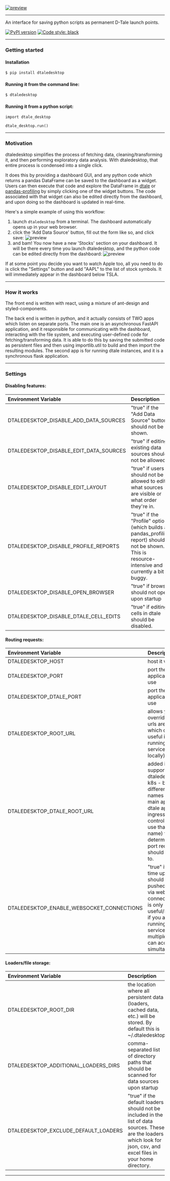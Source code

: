 [![preview](https://raw.githubusercontent.com/phillipdupuis/dtale-desktop-media/master/images/light_mode_screenshot.png)](https://github.com/phillipdupuis/dtale-desktop)

---
An interface for saving python scripts as permanent D-Tale launch points.

[![PyPI version](https://badge.fury.io/py/dtaledesktop.svg)](https://badge.fury.io/py/dtaledesktop)
[![Code style: black](https://img.shields.io/badge/code%20style-black-000000.svg)](https://github.com/psf/black)

---
### Getting started

#### Installation
```bash
$ pip install dtaledesktop
```

#### Running it from the command line:
```bash
$ dtaledesktop
```

#### Running it from a python script:
```
import dtale_desktop

dtale_desktop.run()
```

---
### Motivation

dtaledesktop simplifies the process of fetching data, cleaning/transforming it, and then performing exploratory data analysis. With dtaledesktop, that entire process is condensed into a single click.

It does this by providing a dashboard GUI, and any python code which returns a pandas DataFrame can be saved to the dashboard as a widget. Users can then execute that code and explore the DataFrame in [dtale](https://github.com/man-group/dtale) or [pandas-profiling](https://github.com/pandas-profiling/pandas-profiling) by simply clicking one of the widget buttons. The code associated with that widget can also be edited directly from the dashboard, and upon doing so the dashboard is updated in real-time.

Here's a simple example of using this workflow:
1. launch `dtaledesktop` from a terminal. The dashboard automatically opens up in your web browser.
2. click the 'Add Data Source' button, fill out the form like so, and click save:
![preview](https://raw.githubusercontent.com/phillipdupuis/dtale-desktop-media/master/images/walkthrough_step_1_add_source.png)
3. and bam! You now have a new 'Stocks' section on your dashboard. It will be there every time you launch dtaledesktop, and the python code can be edited directly from the dashboard:
![preview](https://raw.githubusercontent.com/phillipdupuis/dtale-desktop-media/master/images/walkthrough_step_2_view_section.png)

If at some point you decide you want to watch Apple too, all you need to do is click the "Settings" button and add "AAPL" to the list of stock symbols. It will immediately appear in the dashboard below TSLA.

---
### How it works

The front end is written with react, using a mixture of ant-design and styled-components.

The back end is written in python, and it actually consists of TWO apps which listen on separate ports. The main one is an asynchronous FastAPI application, and it responsible for communicating with the dashboard, interacting with the file system, and executing user-defined code for fetching/transforming data. It is able to do this by saving the submitted code as persistent files and then using importlib.util to build and then import the resulting modules. The second app is for running dtale instances, and it is a synchronous flask application.

---
### Settings

#### Disabling features:
|Environment Variable|Description|
|:----------|:-----------|
|DTALEDESKTOP_DISABLE_ADD_DATA_SOURCES|"true" if the "Add Data Source" button should not be shown.|
|DTALEDESKTOP_DISABLE_EDIT_DATA_SOURCES|"true" if editing existing data sources should not be allowed.|
|DTALEDESKTOP_DISABLE_EDIT_LAYOUT|"true" if users should not be allowed to edit what sources are visible or what order they're in.|
|DTALEDESKTOP_DISABLE_PROFILE_REPORTS|"true" if the "Profile" option (which builds a pandas_profiling report) should not be shown. This is resource-intensive and currently a bit buggy.|
|DTALEDESKTOP_DISABLE_OPEN_BROWSER|"true" if browser should not open upon startup|
|DTALEDESKTOP_DISABLE_DTALE_CELL_EDITS|"true" if editing cells in dtale should be disabled.|

#### Routing requests:
|Environment Variable|Description|
|:----------|:-----------|
|DTALEDESKTOP_HOST|host it will run on|
|DTALEDESKTOP_PORT|port the main application will use|
|DTALEDESKTOP_DTALE_PORT|port the dtale application will use|
|DTALEDESKTOP_ROOT_URL|allows you to override how urls are built, which can be useful if you're running it as a service (ie not locally)|
|DTALEDESKTOP_DTALE_ROOT_URL|added in order to support running dtaledesktop in k8s - by using different domain names for the main app and the dtale app, the ingress controller can use that (domain name) to determine which port requests should be sent to.|
|DTALEDESKTOP_ENABLE_WEBSOCKET_CONNECTIONS|"true" if real-time updates should be pushed to clients via websocket connection. This is only useful/necessary if you are running it as a service and multiple users can access it simultaneously.|

#### Loaders/file storage:
|Environment Variable|Description|
|:----------|:-----------|
|DTALEDESKTOP_ROOT_DIR|the location where all persistent data (loaders, cached data, etc.) will be stored. By default this is ~/.dtaledesktop|
|DTALEDESKTOP_ADDITIONAL_LOADERS_DIRS|comma-separated list of directory paths that should be scanned for data sources upon startup|
|DTALEDESKTOP_EXCLUDE_DEFAULT_LOADERS|"true" if the default loaders should not be included in the list of data sources. These are the loaders which look for json, csv, and excel files in your home directory.|
---